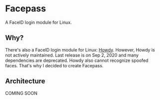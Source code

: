 # Facepass

A FaceID login module for Linux.

## Why?

There's also a FaceID login module for Linux: [Howdy](https://github.com/boltgolt/howdy). However, Howdy is not actively maintained. Last release is on Sep 2, 2020 and many dependencies are deprecated. Howdy also cannot recognize spoofed faces. That's why I decided to create Facepass.

## Architecture

COMING SOON
